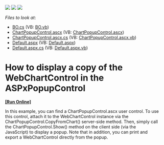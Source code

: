 <!-- default badges list -->
![](https://img.shields.io/endpoint?url=https://codecentral.devexpress.com/api/v1/VersionRange/128574373/13.1.4%2B)
[![](https://img.shields.io/badge/Open_in_DevExpress_Support_Center-FF7200?style=flat-square&logo=DevExpress&logoColor=white)](https://supportcenter.devexpress.com/ticket/details/E2390)
[![](https://img.shields.io/badge/📖_How_to_use_DevExpress_Examples-e9f6fc?style=flat-square)](https://docs.devexpress.com/GeneralInformation/403183)
<!-- default badges end -->
<!-- default file list -->
*Files to look at*:

* [BO.cs](./CS/WebSite/App_Code/BO.cs) (VB: [BO.vb](./VB/WebSite/App_Code/BO.vb))
* [ChartPopupControl.ascx](./CS/WebSite/ChartPopupControl.ascx) (VB: [ChartPopupControl.ascx](./VB/WebSite/ChartPopupControl.ascx))
* [ChartPopupControl.ascx.cs](./CS/WebSite/ChartPopupControl.ascx.cs) (VB: [ChartPopupControl.ascx.vb](./VB/WebSite/ChartPopupControl.ascx.vb))
* [Default.aspx](./CS/WebSite/Default.aspx) (VB: [Default.aspx](./VB/WebSite/Default.aspx))
* [Default.aspx.cs](./CS/WebSite/Default.aspx.cs) (VB: [Default.aspx.vb](./VB/WebSite/Default.aspx.vb))
<!-- default file list end -->
# How to display a copy of the WebChartControl in the ASPxPopupControl
<!-- run online -->
**[[Run Online]](https://codecentral.devexpress.com/e2390/)**
<!-- run online end -->


<p>In this example, you can find a ChartPopupControl.ascx user control. To use this control, attach it to the WebChartControl instance via the ChartPopupControl.CopyFromChart() server-side method. Then, simply call the ChartPopupControl.Show() method on the client side (via the JavaScript) to display a popup. Note that in addition, you can print and export a WebChartControl directly from the popup.</p>

<br/>


